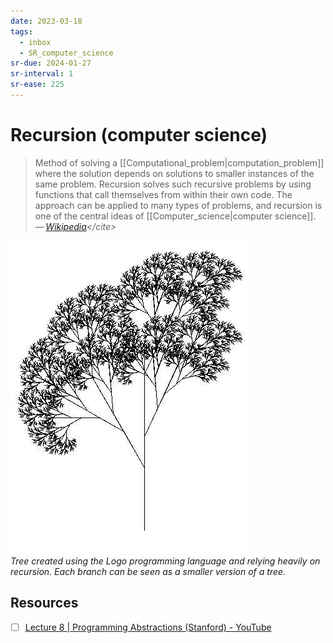 ```yaml
---
date: 2023-03-18
tags:
  - inbox
  - SR_computer_science
sr-due: 2024-01-27
sr-interval: 1
sr-ease: 225
---
```


# Recursion (computer science)

> Method of solving a [[Computational_problem|computation_problem]] where the
> solution depends on solutions to smaller instances of the same problem.
> Recursion solves such recursive problems by using functions that call
> themselves from within their own code. The approach can be applied to many
> types of problems, and recursion is one of the central ideas of
> [[Computer_science|computer science]].\
> — <cite>[Wikipedia](https://en.wikipedia.org/wiki/Recursion_\(computer_science\))</cite>

![Recursive Tree](./img/RecursiveTree.JPG)\
_Tree created using the Logo
programming language and relying heavily on recursion. Each branch can be seen
as a smaller version of a tree._

## Resources

- [ ] [Lecture 8 | Programming Abstractions (Stanford) - YouTube](https://www.youtube.com/watch?v=gl3emqCuueQ)
